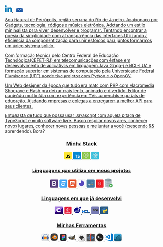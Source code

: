 

<p align="left">
  <a href="https://www.linkedin.com/in/felipecampinho/">
    <img alt="LinkedIn" width="22px" src="/assets/linkedin.svg" />
  </a>&ensp;
  <a href="mailto:felipe.campinho@hotmail.com">
    <img alt="Email" width="22px" src="/assets/email.png" /> 
</p>


Sou Natural de Petrópolis, região serrana do Rio de Janeiro. Apaixonado por Gadgets, tecnologia, códigos e música eletrônica. Adotando um estilo minimalista para viver, desenvolver e programar.
Tentando encontrar a poesia da simplicidade com a transparência das interfaces.Utilizando a eficiência da componentização para unir esforços para juntos formarmos um único sistema solido.

Com formação técnica pelo Centro Federal de Educação Tecnológica(CEFET-RJ) em telecomunicações com ênfase em desenvolvimento de aplicativos em linguagem Java Ginga-j e NCL-LUA e formação superior em sistemas de computação pela Universidade Federal Fluminense (UFF) aonde tive projetos com Python e o OpenCV.

Um Web designer da época que tudo era mato com PHP com Macromedia Shockave e Flash pra deixar mais lento, animado e divertido.
Editor de conteúdo multimídia com experiência em TVs comerciais e portais de educação.
Ajudando empresas e colegas a entregarem a melhor API para seus clientes.

Entusiasta de tudo que possa usar Javascript com aquela pitada de TypeScript e muito software livre.
Busco respirar novos ares, conhecer novos lugares, conhecer novas pessoas e me juntar a você (crescendo && aprendendo). Bora?

<h3 align="center" >Minha Stack</h3>
<p align="center">
  <img alt="JavaScript" width="26px" src="/assets/stack/javascript.svg" />
  <img alt="TypeScript" width="26px" src="/assets/stack/typescript.svg" />
  <img alt="Node.js" width="26px" src="/assets/stack/node.svg" />
  <img alt="React" width="26px" src="/assets/stack/reactjs.svg" />
</p>

<h3 align="center" >Linguagens que utilizo em meus projetos</h3>
<p align="center">
  <img alt="bootstrap" width="26px" src="/assets/support/bootstrap.svg" />
  <img alt="css3" width="26px" src="assets/support/css3.svg" />
  <img alt="html5" width="26px" src="assets/support/html5.svg" />
  <img alt="insomnia" width="26px" src="assets/support/insomnia.png" />
  <img alt="mysql" width="26px" src="assets/support/mysql.svg" />
  <img alt="oracle" width="26px" src="assets/support/oracle.svg" />
  <img alt="sql-developer" width="26px" src="assets/support/sql-developer.png" />
</p>

<h3 align="center" >Linguagens em que já desenvolvi</h3>
<p align="center">
  <img alt="sql-developer" width="26px" src="assets/used/c-sharp.svg" />
  <img alt="java" width="26px" src="assets/used/java.png" />
  <img alt="lua" width="26px" src="assets/used/lua.png" />
  <img alt="ncl" width="26px" src="assets/used/ncl.png" />
  <img alt="php" width="26px" src="assets/used/php.svg" />
  <img alt="python" width="26px" src="assets/used/python.svg" />
</p>

<h3 align="center" >Minhas Ferramentas </h3>
<p align="center">
  <img alt="audacity" width="26px" src="assets/tools/audacity.png" />
  <img alt="blender" width="26px" src="assets/tools/blender.png" />
  <img alt="figma" width="26px" src="assets/tools/figma.png" />
  <img alt="gimp" width="26px" src="assets/tools/gimp.png" />
  <img alt="inkscape" width="26px" src="assets/tools/inkscape.png" />
  <img alt="kdnlive" width="26px" src="assets/tools/kdnlive.png" />
  <img alt="terminal" width="26px" src="assets/tools/terminal.png" />
  <img alt="visual-studio-code" width="26px" src="assets/tools/visual-studio-code.png" />
  <img alt="wireshark-icon" width="26px" src="assets/tools/wireshark-icon.png" />
</p>









